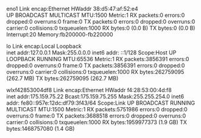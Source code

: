 eno1      Link encap:Ethernet  HWaddr 38:d5:47:af:52:e4  
          UP BROADCAST MULTICAST  MTU:1500  Metric:1
          RX packets:0 errors:0 dropped:0 overruns:0 frame:0
          TX packets:0 errors:0 dropped:0 overruns:0 carrier:0
          collisions:0 txqueuelen:1000 
          RX bytes:0 (0.0 B)  TX bytes:0 (0.0 B)
          Interrupt:20 Memory:fb200000-fb220000 

lo        Link encap:Local Loopback  
          inet addr:127.0.0.1  Mask:255.0.0.0
          inet6 addr: ::1/128 Scope:Host
          UP LOOPBACK RUNNING  MTU:65536  Metric:1
          RX packets:3856391 errors:0 dropped:0 overruns:0 frame:0
          TX packets:3856391 errors:0 dropped:0 overruns:0 carrier:0
          collisions:0 txqueuelen:1000 
          RX bytes:262759095 (262.7 MB)  TX bytes:262759095 (262.7 MB)

wlxf42853004df8 Link encap:Ethernet  HWaddr f4:28:53:00:4d:f8  
          inet addr:175.159.75.22  Bcast:175.159.75.255  Mask:255.255.254.0
          inet6 addr: fe80::957e:12dc:df79:3f43/64 Scope:Link
          UP BROADCAST RUNNING MULTICAST  MTU:1500  Metric:1
          RX packets:5751986 errors:0 dropped:0 overruns:0 frame:0
          TX packets:3688518 errors:0 dropped:0 overruns:0 carrier:0
          collisions:0 txqueuelen:1000 
          RX bytes:1959977373 (1.9 GB)  TX bytes:1468757080 (1.4 GB)

